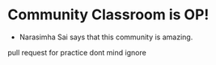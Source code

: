 # Community Classroom is OP!

- Narasimha Sai says that this community is amazing.

pull request for practice dont mind ignore
